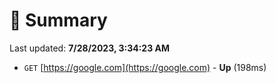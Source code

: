 # 📖 Summary
Last updated: **7/28/2023, 3:34:23 AM**

- `GET` [https://google.com](https://google.com) - **Up** (198ms)
